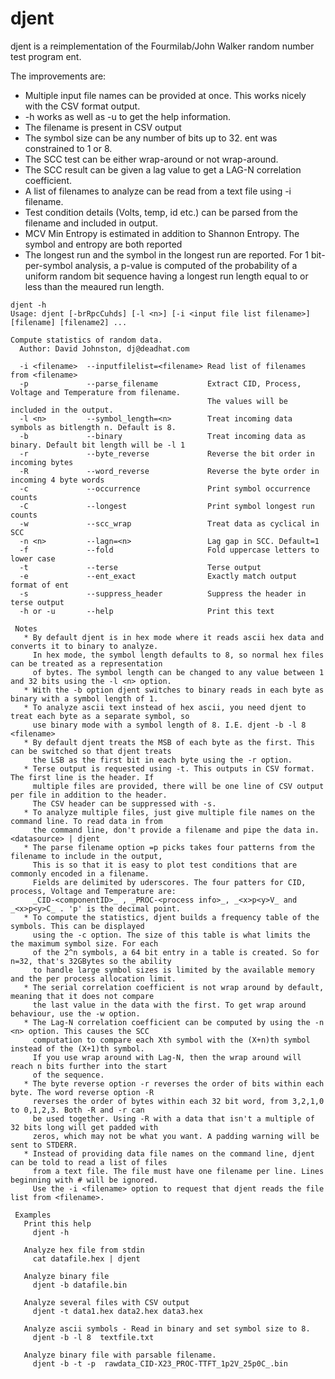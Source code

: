 # djent
djent is a reimplementation of the Fourmilab/John Walker random number test program ent.

The improvements are:

* Multiple input file names can be provided at once. This works nicely with the CSV format output.
* -h works as well as -u to get the help information.
* The filename is present in CSV output
* The symbol size can be any number of bits up to 32. ent was constrained to 1 or 8.
* The SCC test can be either wrap-around or not wrap-around.
* The SCC result can be given a lag value to get a LAG-N correlation coefficient.
* A list of filenames to analyze can be read from a text file using -i filename.
* Test condition details (Volts, temp, id etc.) can be parsed from the filename and included in output. 
* MCV Min Entropy is estimated in addition to Shannon Entropy. The symbol and entropy are both reported
* The longest run and the symbol in the longest run are reported. For 1 bit-per-symbol analysis, a p-value is computed of the probability of a uniform random bit sequence having a longest run length equal to or less than the meaured run length. 

```
djent -h
Usage: djent [-brRpcCuhds] [-l <n>] [-i <input file list filename>] [filename] [filename2] ...

Compute statistics of random data.
  Author: David Johnston, dj@deadhat.com

  -i <filename>  --inputfilelist=<filename> Read list of filenames from <filename>
  -p             --parse_filename           Extract CID, Process, Voltage and Temperature from filename.
                                            The values will be included in the output.
  -l <n>         --symbol_length=<n>        Treat incoming data symbols as bitlength n. Default is 8.
  -b             --binary                   Treat incoming data as binary. Default bit length will be -l 1
  -r             --byte_reverse             Reverse the bit order in incoming bytes
  -R             --word_reverse             Reverse the byte order in incoming 4 byte words
  -c             --occurrence               Print symbol occurrence counts
  -C             --longest                  Print symbol longest run counts
  -w             --scc_wrap                 Treat data as cyclical in SCC
  -n <n>         --lagn=<n>                 Lag gap in SCC. Default=1
  -f             --fold                     Fold uppercase letters to lower case
  -t             --terse                    Terse output
  -e             --ent_exact                Exactly match output format of ent
  -s             --suppress_header          Suppress the header in terse output
  -h or -u       --help                     Print this text

 Notes
   * By default djent is in hex mode where it reads ascii hex data and converts it to binary to analyze.
     In hex mode, the symbol length defaults to 8, so normal hex files can be treated as a representation
     of bytes. The symbol length can be changed to any value between 1 and 32 bits using the -l <n> option.
   * With the -b option djent switches to binary reads in each byte as binary with a symbol length of 1.
   * To analyze ascii text instead of hex ascii, you need djent to treat each byte as a separate symbol, so
     use binary mode with a symbol length of 8. I.E. djent -b -l 8 <filename>
   * By default djent treats the MSB of each byte as the first. This can be switched so that djent treats
     the LSB as the first bit in each byte using the -r option.
   * Terse output is requested using -t. This outputs in CSV format. The first line is the header. If
     multiple files are provided, there will be one line of CSV output per file in addition to the header.
     The CSV header can be suppressed with -s.
   * To analyze multiple files, just give multiple file names on the command line. To read data in from
     the command line, don't provide a filename and pipe the data in. <datasource> | djent
   * The parse filename option =p picks takes four patterns from the filename to include in the output,
     This is so that it is easy to plot test conditions that are commonly encoded in a filename.
     Fields are delimited by uderscores. The four patters for CID, process, Voltage and Temperature are:
     _CID-<componentID>_ , _PROC-<process info>_, _<x>p<y>V_ and _<x>p<y>C_ . 'p' is the decimal point.
   * To compute the statistics, djent builds a frequency table of the symbols. This can be displayed
     using the -c option. The size of this table is what limits the the maximum symbol size. For each
     of the 2^n symbols, a 64 bit entry in a table is created. So for n=32, that's 32GBytes so the ability
     to handle large symbol sizes is limited by the available memory and the per process allocation limit.
   * The serial correlation coefficient is not wrap around by default, meaning that it does not compare
     the last value in the data with the first. To get wrap around behaviour, use the -w option.
   * The Lag-N correlation coefficient can be computed by using the -n <n> option. This causes the SCC
     computation to compare each Xth symbol with the (X+n)th symbol instead of the (X+1)th symbol.
     If you use wrap around with Lag-N, then the wrap around will reach n bits further into the start
     of the sequence.
   * The byte reverse option -r reverses the order of bits within each byte. The word reverse option -R
     reverses the order of bytes within each 32 bit word, from 3,2,1,0 to 0,1,2,3. Both -R and -r can
     be used together. Using -R with a data that isn't a multiple of 32 bits long will get padded with
     zeros, which may not be what you want. A padding warning will be sent to STDERR.
   * Instead of providing data file names on the command line, djent can be told to read a list of files
     from a text file. The file must have one filename per line. Lines beginning with # will be ignored.
     Use the -i <filename> option to request that djent reads the file list from <filename>.

 Examples
   Print this help
     djent -h

   Analyze hex file from stdin
     cat datafile.hex | djent

   Analyze binary file
     djent -b datafile.bin

   Analyze several files with CSV output
     djent -t data1.hex data2.hex data3.hex

   Analyze ascii symbols - Read in binary and set symbol size to 8.
     djent -b -l 8  textfile.txt

   Analyze binary file with parsable filename.
     djent -b -t -p  rawdata_CID-X23_PROC-TTFT_1p2V_25p0C_.bin
```
  


 
